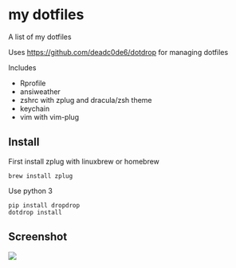 # my dotfiles

A list of my dotfiles

Uses https://github.com/deadc0de6/dotdrop for managing dotfiles

Includes

- Rprofile
- ansiweather
- zshrc with zplug and dracula/zsh theme
- keychain
- vim with vim-plug

## Install

First install zplug with linuxbrew or homebrew

    brew install zplug

Use python 3

    pip install dropdrop
    dotdrop install

## Screenshot

![](1.png)
